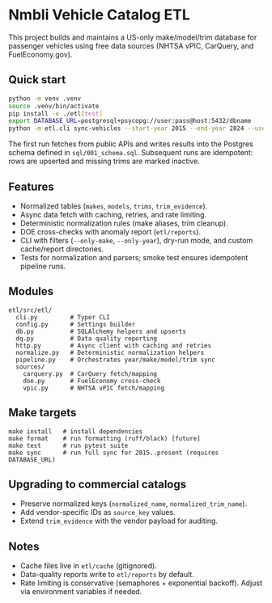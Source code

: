 # Nmbli Vehicle Catalog ETL

This project builds and maintains a US-only make/model/trim database for passenger vehicles using free data sources (NHTSA vPIC, CarQuery, and FuelEconomy.gov).

## Quick start

```bash
python -m venv .venv
source .venv/bin/activate
pip install -e ./etl[test]
export DATABASE_URL=postgresql+psycopg://user:pass@host:5432/dbname
python -m etl.cli sync-vehicles --start-year 2015 --end-year 2024 --use-cache
```

The first run fetches from public APIs and writes results into the Postgres schema defined in `sql/001_schema.sql`. Subsequent runs are idempotent: rows are upserted and missing trims are marked inactive.

## Features

- Normalized tables (`makes`, `models`, `trims`, `trim_evidence`).
- Async data fetch with caching, retries, and rate limiting.
- Deterministic normalization rules (make aliases, trim cleanup). 
- DOE cross-checks with anomaly report (`etl/reports`).
- CLI with filters (`--only-make`, `--only-year`), dry-run mode, and custom cache/report directories.
- Tests for normalization and parsers; smoke test ensures idempotent pipeline runs.

## Modules

```
etl/src/etl/
  cli.py         # Typer CLI
  config.py      # Settings builder
  db.py          # SQLAlchemy helpers and upserts
  dq.py          # Data quality reporting
  http.py        # Async client with caching and retries
  normalize.py   # Deterministic normalization helpers
  pipeline.py    # Orchestrates year/make/model/trim sync
  sources/
    carquery.py  # CarQuery fetch/mapping
    doe.py       # FuelEconomy cross-check
    vpic.py      # NHTSA vPIC fetch/mapping
```

## Make targets

```
make install   # install dependencies
make format    # run formatting (ruff/black) [future]
make test      # run pytest suite
make sync      # run full sync for 2015..present (requires DATABASE_URL)
```

## Upgrading to commercial catalogs

- Preserve normalized keys (`normalized_name`, `normalized_trim_name`).
- Add vendor-specific IDs as `source_key` values.
- Extend `trim_evidence` with the vendor payload for auditing.

## Notes

- Cache files live in `etl/cache` (gitignored).
- Data-quality reports write to `etl/reports` by default.
- Rate limiting is conservative (semaphores + exponential backoff). Adjust via environment variables if needed.
